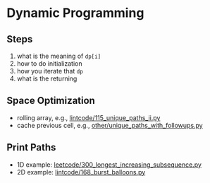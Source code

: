 Dynamic Programming
======

## Steps

1. what is the meaning of `dp[i]`
2. how to do initialization
3. how you iterate that `dp`
4. what is the returning

## Space Optimization

- rolling array, e.g., [lintcode/115_unique_paths_ii.py](../../lintcode/115_unique_paths_ii.py)
- cache previous cell, e.g., [other/unique_paths_with_followups.py](../../other/unique_paths_with_followups.py)

## Print Paths

- 1D example: [leetcode/300_longest_increasing_subsequence.py](../../leetcode/300_longest_increasing_subsequence.py)
- 2D example: [lintcode/168_burst_balloons.py](../../lintcode/168_burst_balloons.py)
